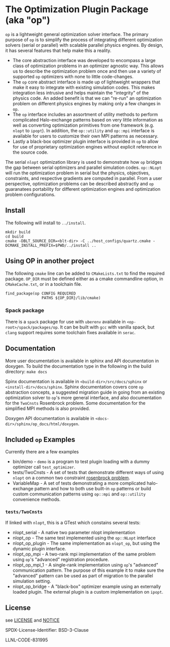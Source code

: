 # The Optimization Plugin Package (aka "op")

`op` is a lightweight general optimization solver interface. The primary purpose of `op` is to simplify the process of integrating different optimization solvers (serial or parallel) with scalable parallel physics engines. By design, it has several features that help make this a reality.

  * The core abstraction interface was developed to encompass a large class of optimization problems in an optimizer agnostic way. This allows us to describe the optimization problem once and then use a variety of supported `op` optimizers with none to little code-changes.
  *  The `op` core abstract interface is made up of lightweight wrappers that make it easy to integrate with existing simulation codes. This makes integration less intrusive and helps maintain the "integrity" of the physics code. An added benefit is that we can "re-run" an optimization problem on different physics engines by making only a few changes in `op`.
  * The `op` interface includes an assortment of utility methods to perform complicated Halo-exchange patterns based on very little information as well as converting optimization primitives from one framework (e.g. `nlopt` to `ipopt`). In addition, the `op::utility` and `op::mpi` interface is available for users to customize their own MPI patterns as necessary. 
  * Lastly a black-box optimizer plugin interface is provided in `op` to allow for use of proprietary optimization engines without explicit reference in the source code.

The serial `nlopt` optimization library is used to demonstrate how `op` bridges the gap between serial optimizers and parallel simulation codes. `op::NLopt` will run the optimization problem in serial but the physics, objectives, constraints, and respective gradients are computed in parallel. From a user perspective, optimization problems can be described abstractly and `op` guaranatees portability for different optimization engines and optimization problem configurations.

## Install
The following will install to `../install`.
```
mkdir build
cd build
cmake -DBLT_SOURCE_DIR=<blt-dir> -C ../host_configs/quartz.cmake -DCMAKE_INSTALL_PREFIX=$PWD/../install ..

```
## Using OP in another project
The following `cmake` line can be added to `CMakeLists.txt` to find the required package. `OP_DIR` must be defined either as a cmake commandline option, in `CMakeCache.txt`, or in a toolchain file.

```
find_package(op CONFIG REQUIRED
                PATHS ${OP_DIR}/lib/cmake)
```

### Spack package
There is a `spack` package for use with `uberenv` available in `<op-root>/spack/packages/op`. It can be built with `gcc` with vanilla spack, but `clang` support requires some toolchain fixes available in `serac`.

## Documentation
More user documentation is available in sphinx and API documentation in doxygen. To build the documentation type in the following in the build directory:
`make docs`

Spinx documentation is available in `<build-dir>/src/docs/sphinx` or `<install-dir>/docs/sphinx`. Sphinx documentation covers core `op` abstraction concepts, a suggested migration guide in going from an existing optimization solver to `op`'s more general interface, and also documentation for the `TwoCnsts` Rosenbrock problem. Some documentation for the simplified MPI methods is also provided.

Doxygen API documentation is available in `<docs-dir>/sphinx/op_docs/html/doxygen`.

## Included `op` Examples
Currently there are a few examples
- bin/demo - `demo` is a program to test plugin loading with a dummy optimizer call `test_optimizer`.
- tests/TwoCnsts - A set of tests that demonstrate different ways of using `nlopt` on a common two constraint [rosenbrock problem](https://en.wikipedia.org/wiki/Test_functions_for_optimization#Test_functions_for_constrained_optimization).
- VariableMap - A set of tests demonstrating a more complicated halo-exchange pattern and how to both use built-in `op` patterns or build custom communication patterns using `op::mpi` and `op::utility` convenience methods.

### `tests/TwoCnsts`
If linked with `nlopt`, this is a GTest which constains several tests:
- nlopt_serial - A native two parameter nlopt implementation
- nlopt_op - The same test implemented using the `op::NLopt` interface
- nlopt_op_plugin - The same implementation as `nlopt_op`, but using the dynamic plugin interface.
- nlopt_op_mpi - A two-rank mpi implementation of the same problem using `op`'s "advanced" registration procedure.
- nlopt_op_mpi_1 - A single-rank implementation using `op`'s "advanced" communication pattern. The purpose of this example it to make sure the "advanced" pattern can be used as part of migration to the parallel simulation setting.
- nlopt_op_bridge - A "black-box" optimizer example using an externally loaded plugin. The external plugin is a custom implementation on `ipopt`.

## License

see [LICENSE](LICENSE) and [NOTICE](NOTICE)

SPDX-License-Identifier: BSD-3-Clause

LLNL-CODE-831995
